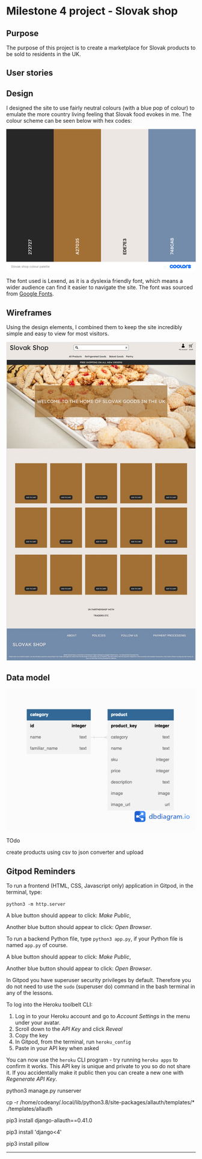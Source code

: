 # Milestone 4 project - Slovak shop

## Purpose

The purpose of this project is to create a marketplace for Slovak products to be sold to residents in the UK. 

## User stories

## Design

I designed the site to use fairly neutral colours (with a blue pop of colour) to emulate the more country living feeling that Slovak food evokes in me. The colour scheme can be seen below with hex codes:

![shop colour scheme](/media/readme/colour-palette.png)

The font used is Lexend, as it is a dyslexia friendly font, which means a wider audience can find it easier to navigate the site. The font was sourced from [Google Fonts](https://fonts.google.com/specimen/Lexend?query=lexend).

## Wireframes

Using the design elements, I combined them to keep the site incredibly simple and easy to view for most visitors.

![shop wireframe design](/media/readme/website-wireframe.jpg)

## Data model

![data model](/media/readme/data-model.png)

TOdo

create products using csv to json converter and upload

## Gitpod Reminders

To run a frontend (HTML, CSS, Javascript only) application in Gitpod, in the terminal, type:

`python3 -m http.server`

A blue button should appear to click: _Make Public_,

Another blue button should appear to click: _Open Browser_.

To run a backend Python file, type `python3 app.py`, if your Python file is named `app.py` of course.

A blue button should appear to click: _Make Public_,

Another blue button should appear to click: _Open Browser_.

In Gitpod you have superuser security privileges by default. Therefore you do not need to use the `sudo` (superuser do) command in the bash terminal in any of the lessons.

To log into the Heroku toolbelt CLI:

1. Log in to your Heroku account and go to *Account Settings* in the menu under your avatar.
2. Scroll down to the *API Key* and click *Reveal*
3. Copy the key
4. In Gitpod, from the terminal, run `heroku_config`
5. Paste in your API key when asked

You can now use the `heroku` CLI program - try running `heroku apps` to confirm it works. This API key is unique and private to you so do not share it. If you accidentally make it public then you can create a new one with _Regenerate API Key_.

python3 manage.py runserver

cp -r /home/codeany/.local/lib/python3.8/site-packages/allauth/templates/* ./templates/allauth

pip3 install django-allauth==0.41.0

pip3 install 'django<4'

pip3 install pillow

------